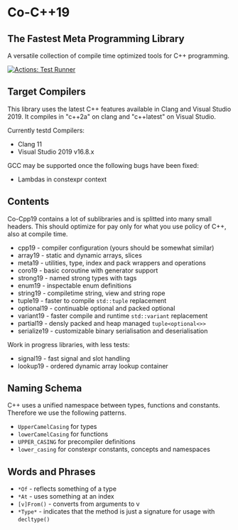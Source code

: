 # Co-C++19
## The Fastest Meta Programming Library

A versatile collection of compile time optimized tools for C++ programming.

[![Actions: Test Runner](https://github.com/basicpp17/co-cpp19/workflows/Test%20Runner/badge.svg)](https://github.com/basicpp17/co-cpp19/actions)

## Target Compilers

This library uses the latest C++ features available in Clang and Visual Studio 2019.
It compiles in "c++2a" on clang and "c++latest" on Visual Studio.

Currently testd Compilers:
* Clang 11
* Visual Studio 2019 v16.8.x

GCC may be supported once the following bugs have been fixed:
* Lambdas in constexpr context

## Contents

Co-Cpp19 contains a lot of sublibraries and is splitted into many small headers.
This should optimize for pay only for what you use policy of C++, also at compile time.

* cpp19 - compiler configuration (yours should be somewhat similar)
* array19 - static and dynamic arrays, slices
* meta19 - utilities, type, index and pack wrappers and operations
* coro19 - basic coroutine with generator support
* strong19 - named strong types with tags
* enum19 - inspectable enum definitions
* string19 - compiletime string, view and string rope
* tuple19 - faster to compile `std::tuple` replacement
* optional19 - continuable optional and packed optional
* variant19 - faster compile and runtime `std::variant` replacement
* partial19 - densly packed and heap managed `tuple<optional<>>`
* serialize19 - customizable binary serialisation and deserialisation

Work in progress libraries, with less tests:

* signal19 - fast signal and slot handling
* lookup19 - ordered dynamic array lookup container

## Naming Schema

C++ uses a unified namespace between types, functions and constants.
Therefore we use the following patterns.

* `UpperCamelCasing` for types
* `lowerCamelCasing` for functions
* `UPPER_CASING` for precompiler definitions
* `lower_casing` for constexpr constants, concepts and namespaces

## Words and Phrases

* `*Of` - reflects something of a type
* `*At` - uses something at an index
* `[v]From()` - converts from arguments to v
* `*Type*` - indicates that the method is just a signature for usage with `decltype()`
